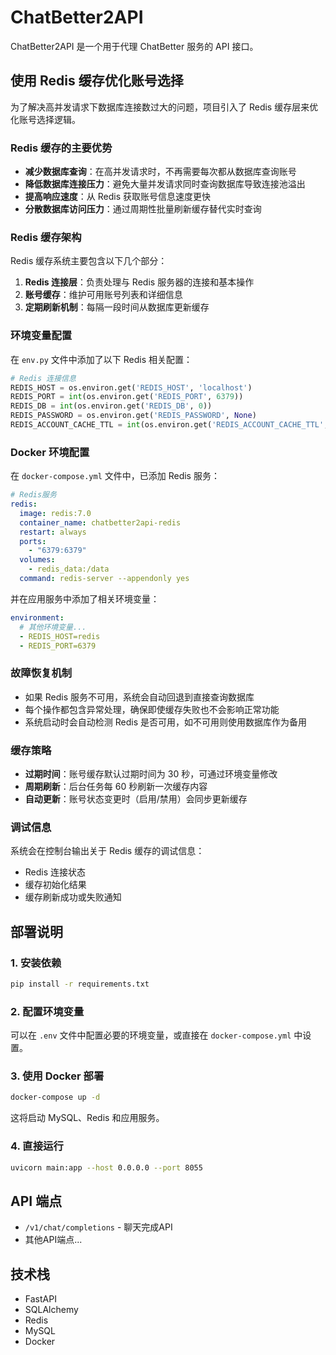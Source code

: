 # ChatBetter2API

ChatBetter2API 是一个用于代理 ChatBetter 服务的 API 接口。

## 使用 Redis 缓存优化账号选择

为了解决高并发请求下数据库连接数过大的问题，项目引入了 Redis 缓存层来优化账号选择逻辑。

### Redis 缓存的主要优势

- **减少数据库查询**：在高并发请求时，不再需要每次都从数据库查询账号
- **降低数据库连接压力**：避免大量并发请求同时查询数据库导致连接池溢出
- **提高响应速度**：从 Redis 获取账号信息速度更快
- **分散数据库访问压力**：通过周期性批量刷新缓存替代实时查询

### Redis 缓存架构

Redis 缓存系统主要包含以下几个部分：

1. **Redis 连接层**：负责处理与 Redis 服务器的连接和基本操作
2. **账号缓存**：维护可用账号列表和详细信息
3. **定期刷新机制**：每隔一段时间从数据库更新缓存

### 环境变量配置

在 `env.py` 文件中添加了以下 Redis 相关配置：

```python
# Redis 连接信息
REDIS_HOST = os.environ.get('REDIS_HOST', 'localhost')
REDIS_PORT = int(os.environ.get('REDIS_PORT', 6379))
REDIS_DB = int(os.environ.get('REDIS_DB', 0))
REDIS_PASSWORD = os.environ.get('REDIS_PASSWORD', None)
REDIS_ACCOUNT_CACHE_TTL = int(os.environ.get('REDIS_ACCOUNT_CACHE_TTL', 30))  # 账号缓存过期时间（秒）
```

### Docker 环境配置

在 `docker-compose.yml` 文件中，已添加 Redis 服务：

```yaml
# Redis服务
redis:
  image: redis:7.0
  container_name: chatbetter2api-redis
  restart: always
  ports:
    - "6379:6379"
  volumes:
    - redis_data:/data
  command: redis-server --appendonly yes
```

并在应用服务中添加了相关环境变量：

```yaml
environment:
  # 其他环境变量...
  - REDIS_HOST=redis
  - REDIS_PORT=6379
```

### 故障恢复机制

- 如果 Redis 服务不可用，系统会自动回退到直接查询数据库
- 每个操作都包含异常处理，确保即使缓存失败也不会影响正常功能
- 系统启动时会自动检测 Redis 是否可用，如不可用则使用数据库作为备用

### 缓存策略

- **过期时间**：账号缓存默认过期时间为 30 秒，可通过环境变量修改
- **周期刷新**：后台任务每 60 秒刷新一次缓存内容
- **自动更新**：账号状态变更时（启用/禁用）会同步更新缓存

### 调试信息

系统会在控制台输出关于 Redis 缓存的调试信息：

- Redis 连接状态
- 缓存初始化结果
- 缓存刷新成功或失败通知

## 部署说明

### 1. 安装依赖

```bash
pip install -r requirements.txt
```

### 2. 配置环境变量

可以在 `.env` 文件中配置必要的环境变量，或直接在 `docker-compose.yml` 中设置。

### 3. 使用 Docker 部署

```bash
docker-compose up -d
```

这将启动 MySQL、Redis 和应用服务。

### 4. 直接运行

```bash
uvicorn main:app --host 0.0.0.0 --port 8055
```

## API 端点

- `/v1/chat/completions` - 聊天完成API
- 其他API端点...

## 技术栈

- FastAPI
- SQLAlchemy
- Redis
- MySQL
- Docker 